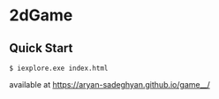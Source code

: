 # 2dGame 

## Quick Start 

```console
$ iexplore.exe index.html
```

available at  https://aryan-sadeghyan.github.io/game__/
